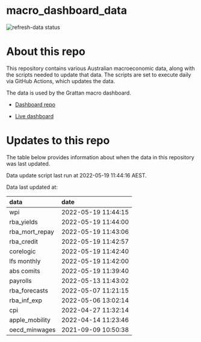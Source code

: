 
<!-- README.md is generated from README.Rmd. Please edit that file -->

# macro\_dashboard\_data

<!-- badges: start -->

![refresh-data
status](https://github.com/grattan/macro_dashboard_data/workflows/refresh-data/badge.svg)

<!-- badges: end -->

# About this repo

This repository contains various Australian macroeconomic data, along
with the scripts needed to update that data. The scripts are set to
execute daily via GitHub Actions, which updates the data.

The data is used by the Grattan macro dashboard.

  - [Dashboard repo](https://github.com/grattan/macrodashboard)

  - [Live dashboard](https://mattcowgill.shinyapps.io/macrodashboard/)

# Updates to this repo

The table below provides information about when the data in this
repository was last updated.

Data update script last run at 2022-05-19 11:44:16 AEST.

Data last updated at:

| data             | date                |
| :--------------- | :------------------ |
| wpi              | 2022-05-19 11:44:15 |
| rba\_yields      | 2022-05-19 11:44:00 |
| rba\_mort\_repay | 2022-05-19 11:43:06 |
| rba\_credit      | 2022-05-19 11:42:57 |
| corelogic        | 2022-05-19 11:42:40 |
| lfs monthly      | 2022-05-19 11:42:00 |
| abs comits       | 2022-05-19 11:39:40 |
| payrolls         | 2022-05-13 11:43:02 |
| rba\_forecasts   | 2022-05-07 11:21:15 |
| rba\_inf\_exp    | 2022-05-06 13:02:14 |
| cpi              | 2022-04-27 11:32:14 |
| apple\_mobility  | 2022-04-14 11:23:46 |
| oecd\_minwages   | 2021-09-09 10:50:38 |
